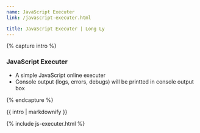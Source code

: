 ```yaml
---
name: JavaScript Executer
link: /javascript-executer.html

title: JavaScript Executer | Long Ly
---
```


{% capture intro %}

### JavaScript Executer
<!--separator-->
- A simple JavaScript online executer
- Console output (logs, errors, debugs) will be printted in console output box
<!--separator-->

{% endcapture %}

<div class="tool-wrapper mb-4">
    {{ intro | markdownify }}
</div>

{% include js-executer.html %}
